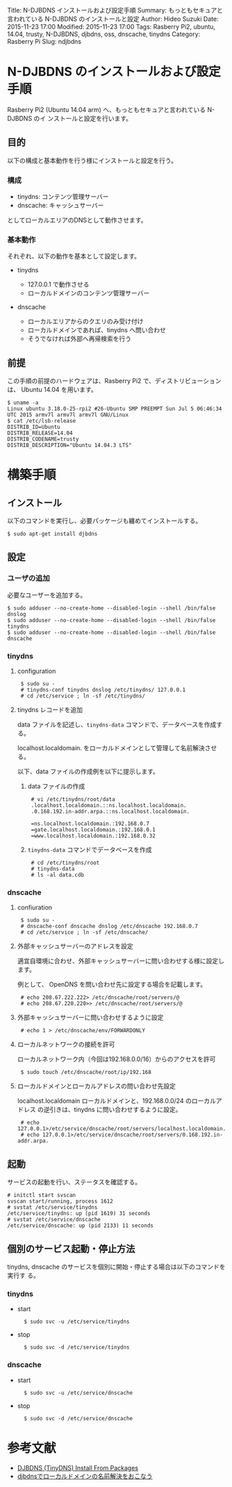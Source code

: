 Title: N-DJBDNS インストールおよび設定手順
Summary: もっともセキュアと言われている N-DJBDNS のインストールと設定
Author: Hideo Suzuki
Date: 2015-11-23 17:00
Modified: 2015-11-23 17:00
Tags: Rasberry Pi2, ubuntu, 14.04, trusty, N-DJBDNS, djbdns, oss, dnscache, tinydns
Category: Rasberry Pi
Slug: ndjbdns

# N-DJBDNS のインストールおよび設定手順
Rasberry Pi2 (Ubuntu 14.04 arm) へ、もっともセキュアと言われている N-DJBDNS のイ
ンストールと設定を行います。


## 目的
以下の構成と基本動作を行う様にインストールと設定を行う。

### 構成

- tinydns: コンテンツ管理サーバー
- dnscache: キャッシュサーバー

としてローカルエリアのDNSとして動作させます。

### 基本動作

それぞれ、以下の動作を基本として設定します。

- tinydns
    - 127.0.0.1 で動作させる
    - ローカルドメインのコンテンツ管理サーバー

- dnscache
    - ローカルエリアからのクエリのみ受け付け
    - ローカルドメインであれば、tinydns へ問い合わせ
    - そうでなければ外部へ再帰検索を行う


## 前提

この手順の前提のハードウェアは、Rasberry Pi2 で、ディストリビューションは、
Ubuntu 14.04 を用います。

    $ uname -a
    Linux ubuntu 3.18.0-25-rpi2 #26-Ubuntu SMP PREEMPT Sun Jul 5 06:46:34 UTC 2015 armv7l armv7l armv7l GNU/Linux
    $ cat /etc/lsb-release
    DISTRIB_ID=Ubuntu
    DISTRIB_RELEASE=14.04
    DISTRIB_CODENAME=trusty
    DISTRIB_DESCRIPTION="Ubuntu 14.04.3 LTS"

# 構築手順

## インストール
以下のコマンドを実行し、必要パッケージも纏めてインストールする。

    $ sudo apt-get install djbdns

## 設定

### ユーザの追加

必要なユーザーを追加する。

    $ sudo adduser --no-create-home --disabled-login --shell /bin/false dnslog
    $ sudo adduser --no-create-home --disabled-login --shell /bin/false tinydns
    $ sudo adduser --no-create-home --disabled-login --shell /bin/false dnscache

### tinydns

1. configuration

        $ sudo su -
        # tinydns-conf tinydns dnslog /etc/tinydns/ 127.0.0.1
        # cd /etc/service ; ln -sf /etc/tinydns/

1. tinydns レコードを追加

    data ファイルを記述し、`tinydns-data` コマンドで、データベースを作成する。

    localhost.localdomain. をローカルドメインとして管理して名前解決させる。

    以下、data ファイルの作成例を以下に提示します。

    1. data ファイルの作成

            # vi /etc/tinydns/root/data
            .localhost.localdomain.::ns.localhost.localdomain.
            .0.168.192.in-addr.arpa.::ns.localhost.localdomain.
            
            =ns.localhost.localdomain.:192.168.0.7
            =gate.localhost.localdomain.:192.168.0.1
            =www.localhost.localdomain.:192.168.0.32

    1. `tinydns-data` コマンドでデータベースを作成

            # cd /etc/tinydns/root
            # tinydns-data
            # ls -al data.cdb

### dnscache

1. confiuration

        $ sudo su -
        # dnscache-conf dnscache dnslog /etc/dnscache 192.168.0.7
        # cd /etc/service ; ln -sf /etc/dnscache/

1. 外部キャッシュサーバーのアドレスを設定

    適宜自環境に合わせ、外部キャッシュサーバーに問い合わせする様に設定します。

    例として、 OpenDNS を問い合わせ先に設定する場合を記載します。

        # echo 208.67.222.222> /etc/dnscache/root/servers/@
        # echo 208.67.220.220>> /etc/dnscache/root/servers/@

1. 外部キャッシュサーバーに問い合わせするように設定

        # echo 1 > /etc/dnscache/env/FORWARDONLY

1. ローカルネットワークの接続を許可

    ローカルネットワーク内（今回は192.168.0.0/16）からのアクセスを許可

        $ sudo touch /etc/dnscache/root/ip/192.168

1. ローカルドメインとローカルアドレスの問い合わせ先設定

    localhost.localdomain ローカルドメインと、192.168.0.0/24 のローカルアドレス
    の逆引きは、tinydns に問い合わせするように設定。

        # echo 127.0.0.1>/etc/service/dnscache/root/servers/localhost.localdomain.
        # echo 127.0.0.1>/etc/service/dnscache/root/servers/0.168.192.in-addr.arpa.

## 起動
サービスの起動を行い、ステータスを確認する。

    # initctl start svscan
    svscan start/running, process 1612
    # svstat /etc/service/tinydns
    /etc/service/tinydns: up (pid 1619) 31 seconds
    # svstat /etc/service/dnscache
    /etc/service/dnscache: up (pid 2133) 11 seconds

## 個別のサービス起動・停止方法
tinydns, dnscache のサービスを個別に開始・停止する場合は以下のコマンドを実行す
る。

### tinydns

- start

        $ sudo svc -u /etc/service/tinydns

- stop

        $ sudo svc -d /etc/service/tinydns

### dnscache

- start

        $ sudo svc -u /etc/service/dnscache

- stop

        $ sudo svc -d /etc/service/dnscache

# 参考文献

- [DJBDNS (TinyDNS) Install From Packages](http://ubuntuforums.org/showthread.php?t=1630044)
- [djbdnsでローカルドメインの名前解決をおこなう](http://qiita.com/metheglin/items/01d3334c19ca559e25cf)

